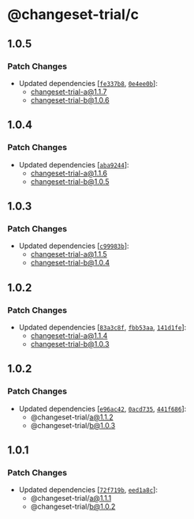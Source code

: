 # @changeset-trial/c

## 1.0.5

### Patch Changes

- Updated dependencies [[`fe337b8`](https://github.com/hirotomoyamada/changeset-trial/commit/fe337b863c72176d6bdc99b9e9ced4588f22fa94), [`0e4ee0b`](https://github.com/hirotomoyamada/changeset-trial/commit/0e4ee0b8858f3a490deb18662cd6b9d6a3bf4779)]:
  - changeset-trial-a@1.1.7
  - changeset-trial-b@1.0.6

## 1.0.4

### Patch Changes

- Updated dependencies [[`aba9244`](https://github.com/hirotomoyamada/changeset-trial/commit/aba9244e401861b828319f38f236cbd4b769de69)]:
  - changeset-trial-a@1.1.6
  - changeset-trial-b@1.0.5

## 1.0.3

### Patch Changes

- Updated dependencies [[`c99983b`](https://github.com/hirotomoyamada/changeset-trial/commit/c99983ba84545a0111daa50a0dd2cab878c5c562)]:
  - changeset-trial-a@1.1.5
  - changeset-trial-b@1.0.4

## 1.0.2

### Patch Changes

- Updated dependencies [[`83a3c8f`](https://github.com/hirotomoyamada/changeset-trial/commit/83a3c8fcfc19e48bacb6b3bed1696fadc57371e3), [`fbb53aa`](https://github.com/hirotomoyamada/changeset-trial/commit/fbb53aa2eb77e9104c5f1ab7cb9f613114824907), [`141d1fe`](https://github.com/hirotomoyamada/changeset-trial/commit/141d1fe9e79c37985917d78c1f0b4dfbfd5a8c46)]:
  - changeset-trial-a@1.1.4
  - changeset-trial-b@1.0.3

## 1.0.2

### Patch Changes

- Updated dependencies [[`e96ac42`](https://github.com/hirotomoyamada/changeset-trial/commit/e96ac42ccc04e3ce1ed6a97f754ea0106ef7ed8c), [`0acd735`](https://github.com/hirotomoyamada/changeset-trial/commit/0acd735bd8c02d4b808d6cde775e3f8ac3aa61ec), [`441f686`](https://github.com/hirotomoyamada/changeset-trial/commit/441f686b387247f90a9759bcc009fc171ade4eee)]:
  - @changeset-trial/a@1.1.2
  - @changeset-trial/b@1.0.3

## 1.0.1

### Patch Changes

- Updated dependencies [[`72f719b`](https://github.com/hirotomoyamada/changeset-trial/commit/72f719bd687b976f30a8cd5c83e8476e38401c2f), [`eed1a8c`](https://github.com/hirotomoyamada/changeset-trial/commit/eed1a8c19c10d84aead90344483209e8a5019ef2)]:
  - @changeset-trial/a@1.1.1
  - @changeset-trial/b@1.0.2
